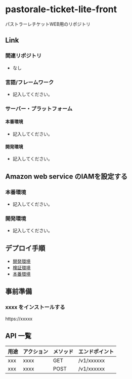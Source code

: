 # pastorale-ticket-lite-front

パストラーレチケットWEB用のリポジトリ

## Link

### 関連リポジトリ

- なし

### 言語/フレームワーク

- 記入してください。

### サーバー・プラットフォーム

#### 本番環境

- 記入してください。

#### 開発環境

- 記入してください。

## Amazon web service のIAMを設定する

### 本番環境

- 記入してください。

### 開発環境

- 記入してください。

## デプロイ手順

- [開発環境](docs/deploy-manual.dev.md)
- [検証環境](docs/deploy-manual.stg.md)
- [本番環境](docs/deploy-manual.prod.md)

## 事前準備

### xxxx をインストールする

https://xxxxx

## API 一覧

| 用途                       | アクション                   | メソッド | エンドポイント                                              |
| -------------------------- | ---------------------------- | -------- | ----------------------------------------------------------- |
| xxx   | xxxx                     | GET      | /v1/xxxxxx                                 |
| xxx   | xxxx                     | POST      | /v1/xxxxxx                   |

